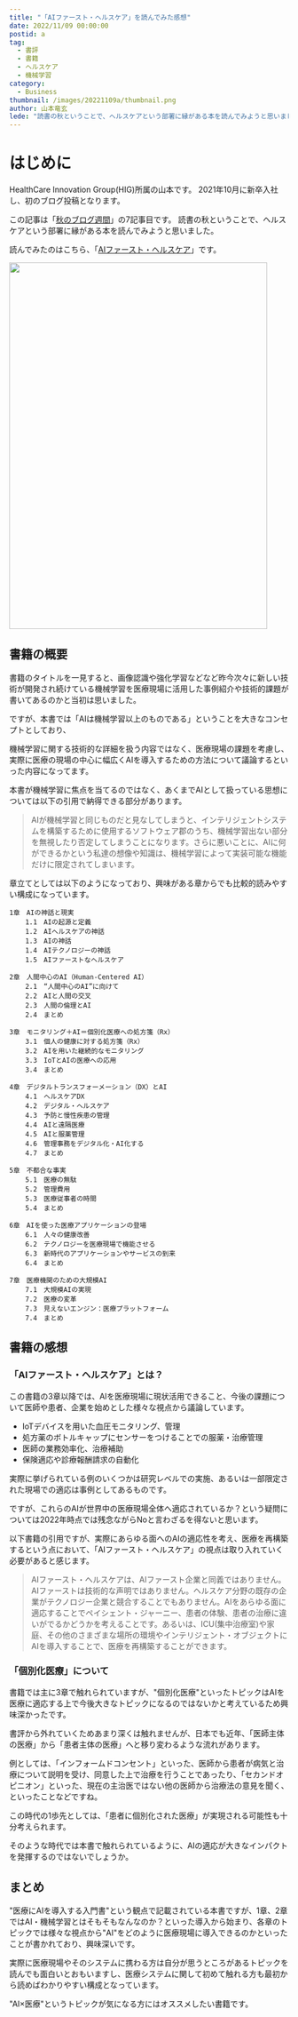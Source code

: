 ```yaml
---
title: "「AIファースト・ヘルスケア」を読んでみた感想"
date: 2022/11/09 00:00:00
postid: a
tag:
  - 書評
  - 書籍
  - ヘルスケア
  - 機械学習
category:
  - Business
thumbnail: /images/20221109a/thumbnail.png
author: 山本竜玄
lede: "読書の秋ということで、ヘルスケアという部署に縁がある本を読んでみようと思いました。"
---
```

# はじめに

HealthCare Innovation Group(HIG)所属の山本です。
2021年10月に新卒入社し、初のブログ投稿となります。

この記事は「[秋のブログ週間](/articles/20221031a/)」の7記事目です。
読書の秋ということで、ヘルスケアという部署に縁がある本を読んでみようと思いました。

読んでみたのはこちら、「[AIファースト・ヘルスケア](https://www.oreilly.co.jp/books/9784814400034/)」です。

<img src="/images/20221109a/image.png" alt="" width="465" height="660" loading="lazy">

## 書籍の概要
書籍のタイトルを一見すると、画像認識や強化学習などなど昨今次々に新しい技術が開発され続けている機械学習を医療現場に活用した事例紹介や技術的課題が書いてあるのかと当初は思いました。

ですが、本書では「AIは機械学習以上のものである」ということを大きなコンセプトとしており、

機械学習に関する技術的な詳細を扱う内容ではなく、医療現場の課題を考慮し、実際に医療の現場の中心に幅広くAIを導入するための方法について議論するといった内容になってます。

本書が機械学習に焦点を当てるのではなく、あくまでAIとして扱っている思想については以下の引用で納得できる部分があります。
>AIが機械学習と同じものだと見なしてしまうと、インテリジェントシステムを構築するために使用するソフトウェア郡のうち、機械学習出ない部分を無視したり否定してしまうことになります。さらに悪いことに、AIに何ができるかという私達の想像や知識は、機械学習によって実装可能な機能だけに限定されてしまいます。

章立てとしては以下のようになっており、興味がある章からでも比較的読みやすい構成になっています。

```
1章　AIの神話と現実
    1.1　AIの起源と定義
    1.2　AIヘルスケアの神話
    1.3　AIの神話
    1.4　AIテクノロジーの神話
    1.5　AIファーストなヘルスケア

2章　人間中心のAI（Human-Centered AI）
    2.1　“人間中心のAI”に向けて
    2.2　AIと人間の交叉
    2.3　人間の倫理とAI
    2.4　まとめ

3章　モニタリング＋AI＝個別化医療への処方箋（Rx）
    3.1　個人の健康に対する処方箋（Rx）
    3.2　AIを用いた継続的なモニタリング
    3.3　IoTとAIの医療への応用
    3.4　まとめ

4章　デジタルトランスフォーメーション（DX）とAI
    4.1　ヘルスケアDX
    4.2　デジタル・ヘルスケア
    4.3　予防と慢性疾患の管理
    4.4　AIと遠隔医療
    4.5　AIと服薬管理
    4.6　管理事務をデジタル化・AI化する
    4.7　まとめ

5章　不都合な事実
    5.1　医療の無駄
    5.2　管理費用
    5.3　医療従事者の時間
    5.4　まとめ

6章　AIを使った医療アプリケーションの登場
    6.1　人々の健康改善
    6.2　テクノロジーを医療現場で機能させる
    6.3　新時代のアプリケーションやサービスの到来
    6.4　まとめ

7章　医療機関のための大規模AI
    7.1　大規模AIの実現
    7.2　医療の変革
    7.3　見えないエンジン：医療プラットフォーム
    7.4　まとめ
```

## 書籍の感想

### 「AIファースト・ヘルスケア」とは？
この書籍の3章以降では、AIを医療現場に現状活用できること、今後の課題について医師や患者、企業を始めとした様々な視点から議論しています。

- IoTデバイスを用いた血圧モニタリング、管理
- 処方薬のボトルキャップにセンサーをつけることでの服薬・治療管理
- 医師の業務効率化、治療補助
- 保険適応や診療報酬請求の自動化

実際に挙げられている例のいくつかは研究レベルでの実施、あるいは一部限定された現場での適応は事例としてあるものです。

ですが、これらのAIが世界中の医療現場全体へ適応されているか？という疑問については2022年時点では残念ながらNoと言わざるを得ないと思います。

以下書籍の引用ですが、実際にあらゆる面へのAIの適応性を考え、医療を再構築するという点において、「AIファースト・ヘルスケア」の視点は取り入れていく必要があると感じます。

>AIファースト・ヘルスケアは、AIファースト企業と同義ではありません。AIファーストは技術的な声明ではありません。ヘルスケア分野の既存の企業がテクノロジー企業と競合することでもありません。AIをあらゆる面に適応することでペイシェント・ジャーニー、患者の体験、患者の治療に違いがでるかどうかを考えることです。あるいは、ICU(集中治療室)や家庭、その他のさまざまな場所の環境やインテリジェント・オブジェクトにAIを導入することで、医療を再構築することができます。

### 「個別化医療」について
書籍では主に3章で触れられていますが、"個別化医療"といったトピックはAIを医療に適応する上で今後大きなトピックになるのではないかと考えているため興味深かったです。

書評から外れていくためあまり深くは触れませんが、日本でも近年、「医師主体の医療」から「患者主体の医療」へと移り変わるような流れがあります。

例としては、「インフォームドコンセント」といった、医師から患者が病気と治療について説明を受け、同意した上で治療を行うことであったり、「セカンドオピニオン」といった、現在の主治医ではない他の医師から治療法の意見を聞く、といったことなどですね。

この時代の1歩先としては、「患者に個別化された医療」が実現される可能性も十分考えられます。

そのような時代では本書で触れられているように、AIの適応が大きなインパクトを発揮するのではないでしょうか。

## まとめ

"医療にAIを導入する入門書"という観点で記載されている本書ですが、1章、2章ではAI・機械学習とはそもそもなんなのか？といった導入から始まり、各章のトピックでは様々な視点から"AI"をどのように医療現場に導入できるのかといったことが書かれており、興味深いです。

実際に医療現場やそのシステムに携わる方は自分が思うところがあるトピックを読んでも面白いとおもいますし、医療システムに関して初めて触れる方も最初から読めばわかりやすい構成となっています。

"AI×医療"というトピックが気になる方にはオススメしたい書籍です。
